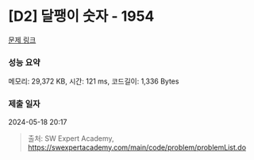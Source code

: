 # [D2] 달팽이 숫자 - 1954 

[문제 링크](https://swexpertacademy.com/main/code/problem/problemDetail.do?contestProbId=AV5PobmqAPoDFAUq) 

### 성능 요약

메모리: 29,372 KB, 시간: 121 ms, 코드길이: 1,336 Bytes

### 제출 일자

2024-05-18 20:17



> 출처: SW Expert Academy, https://swexpertacademy.com/main/code/problem/problemList.do